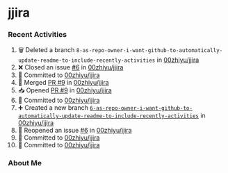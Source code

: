 # jjira

### Recent Activities
<!--START_SECTION:activity-->
1. 🗑️ Deleted a branch `8-as-repo-owner-i-want-github-to-automatically-update-readme-to-include-recently-activities` in [00zhiyu/jjira](https://github.com/00zhiyu/jjira)
2. ❌ Closed an issue [#6](https://github.com/00zhiyu/jjira/issues/6) in [00zhiyu/jjira](https://github.com/00zhiyu/jjira)
3. 📝 Committed to [00zhiyu/jjira](https://github.com/00zhiyu/jjira/commit/8cc699acd31678b53c790ca006167706e9dfed3b)
4. 🔀 Merged [PR #9](https://github.com/00zhiyu/jjira/pull/9) in [00zhiyu/jjira](https://github.com/00zhiyu/jjira)
5. 📥 Opened [PR #9](https://github.com/00zhiyu/jjira/pull/9) in [00zhiyu/jjira](https://github.com/00zhiyu/jjira)
6. 📝 Committed to [00zhiyu/jjira](https://github.com/00zhiyu/jjira/commit/8cc699acd31678b53c790ca006167706e9dfed3b)
7. ➕ Created a new branch [`6-as-repo-owner-i-want-github-to-automatically-update-readme-to-include-recently-activities`](https://github.com/00zhiyu/jjira/tree/6-as-repo-owner-i-want-github-to-automatically-update-readme-to-include-recently-activities) in [00zhiyu/jjira](https://github.com/00zhiyu/jjira)
8. 🔄 Reopened an issue [#6](https://github.com/00zhiyu/jjira/issues/6) in [00zhiyu/jjira](https://github.com/00zhiyu/jjira)
9. 📝 Committed to [00zhiyu/jjira](https://github.com/00zhiyu/jjira/commit/351815a9c2566b505d53449eba9f384b33ac2d26)
10. 📝 Committed to [00zhiyu/jjira](https://github.com/00zhiyu/jjira/commit/edb81b36d7e9476d699e2e96a9fb4f26a211a248)
<!--END_SECTION:activity-->

### About Me
<!-- MYLINKS:START -->
<!-- MYLINKS:END-->
